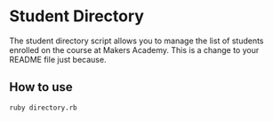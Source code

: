 Student Directory
=================

The student directory script allows you to manage the list of students enrolled on the course at Makers Academy. This is a change to your README file just because. 

How to use
-----------

```shell
ruby directory.rb
```